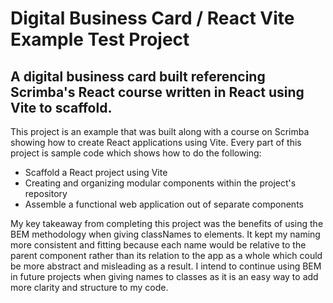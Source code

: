 
# Digital Business Card / React Vite Example Test Project

## A digital business card built referencing Scrimba's React course written in React using Vite to scaffold.

This project is an example that was built along with a course on Scrimba showing how to create React applications using Vite. Every part of this project is sample code which shows how to do the following:

* Scaffold a React project using Vite
* Creating and organizing modular components within the project's repository
* Assemble a functional web application out of separate components

My key takeaway from completing this project was the benefits of using the BEM methodology when giving classNames to elements. It kept my naming more consistent and fitting because each name would be relative to the parent component rather than its relation to the app as a whole which could be more abstract and misleading as a result. I intend to continue using BEM in future projects when giving names to classes as it is an easy way to add more clarity and structure to my code.
